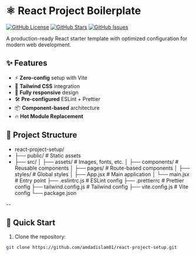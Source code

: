 # ⚛️ React Project Boilerplate

[![GitHub License](https://img.shields.io/badge/license-MIT-blue.svg)](https://github.com/amdadislam01/react-project-setup/blob/main/LICENSE)
[![GitHub Stars](https://img.shields.io/github/stars/amdadislam01/react-project-setup)](https://github.com/amdadislam01/react-project-setup/stargazers)
[![GitHub Issues](https://img.shields.io/github/issues/amdadislam01/react-project-setup)](https://github.com/amdadislam01/react-project-setup/issues)

A production-ready React starter template with optimized configuration for modern web development.

## ✨ Features

- ⚡ **Zero-config** setup with Vite
- 🎨 **Tailwind CSS** integration
- 📱 **Fully responsive** design
- 🛠 **Pre-configured** ESLint + Prettier
- 📦 **Component-based** architecture
- 🔥 **Hot Module Replacement**

## 📂 Project Structure

- react-project-setup/
- ├── public/               # Static assets
- ├── src/
│   ├── assets/           # Images, fonts, etc.
│   ├── components/       # Reusable components
│   ├── pages/            # Route-based components
│   ├── styles/           # Global styles
│   ├── App.jsx           # Main application
│   └── main.jsx          # Entry point
├── .eslintrc.js          # ESLint config
├── .prettierrc           # Prettier config
├── tailwind.config.js    # Tailwind config
├── vite.config.js        # Vite config
└── package.json

--

## 🚀 Quick Start

1. Clone the repository:
```bash
git clone https://github.com/amdadislam01/react-project-setup.git
